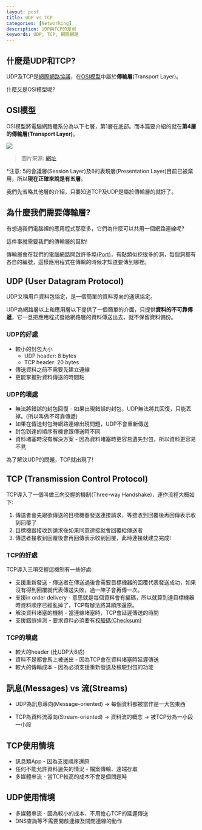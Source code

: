 ```yaml
---
layout: post
title: UDP vs TCP
categories: [Networking]
description: UDP與TCP的差別
keywords: UDP, TCP, 網際網路
---
```


## 什麼是UDP和TCP?
UDP及TCP是[網際網路協議](https://zh.wikipedia.org/wiki/TCP/IP协议族)，在[OSI模型](https://zh.wikipedia.org/wiki/OSI%E6%A8%A1%E5%9E%8B)中屬於**傳輸層**(Transport Layer)。

什麼又是OSI模型呢?

## OSI模型
OSI模型將電腦網路體系分為以下七層，第1層在底部。而本篇要介紹的就在**第4層的傳輸層(Transport Layer)**。

![](https://miro.medium.com/max/1024/1*17Zz6v0HWIzgiOzQYmO6lA.jpeg)
>圖片來源: [網址](https://medium.com/@int0x33/day-51-understanding-the-osi-model-f22d5f3df756)

*注意: 5的會議層(Session Layer)及6的表現層(Presentation Layer)目前已被棄用，所以**現在正確來說是有五層**。

我們先省略其他層的介紹，只要知道TCP及UDP是屬於傳輸層的就好了。

## 為什麼我們需要傳輸層?
有想過我們電腦裡的應用程式那麼多，它們為什麼可以共用一個網路連線呢?

這件事就需要我們的傳輸層的幫助!

傳輸層會在我們的電腦網路開啟許多[埠(Port)](https://zh.wikipedia.org/wiki/TCP/UDP%E7%AB%AF%E5%8F%A3%E5%88%97%E8%A1%A8)，有點類似挖很多的洞，每個洞都有各自的編號，這樣應用程式在傳輸的時候才知道要傳到哪裡。


## UDP (User Datagram Protocol)
UDP又稱用戶資料包協定，是一個簡單的資料導向的通訊協定。

UDP為網路層以上和應用層以下提供了一個簡單的介面，只提供**資料的不可靠傳遞**，它一旦把應用程式發給網路層的資料傳送出去，就不保留資料備份。

### UDP的好處
* 較小的封包大小
    * UDP header: 8 bytes
    * TCP header: 20 bytes
* 傳送資料之前不需要先建立連線
* 更能掌握對資料傳送的時間點

### UDP的壞處
* 無法將錯誤的封包回復 - 如果出現錯誤的封包，UDP無法將其回復，只能丟掉。(所以叫做不可靠傳遞)
* 如果在傳送封包時網路連線出現問題，UDP不會重新傳送
* 封包到達的順序有機會跟傳送時不同
* 資料堵塞時沒有解決方案 - 因為資料堵塞時更容易遺失封包，所以資料更容易不見

為了解決UDP的問題，TCP就出現了!

## TCP (Transmission Control Protocol)
TCP導入了一個叫做三向交握的機制(Three-way Handshake)，運作流程大概如下:

1. 傳送者會先跟欲傳送的目標機器發送連接請求，等接收到回覆後再回傳表示收到回覆了
2. 目標機器接收到請求後如果同意連接就會回覆給傳送者
3. 傳送者接收到回覆後會再回傳表示收到回覆，此時連接就建立完成!

### TCP的好處
TCP導入三項交握這機制有一些好處:
* 支援重新發送 - 傳送者在傳送過後會需要目標機器的回覆代表發送成功，如果沒有得到回覆就代表傳送失敗，過一陣子會再傳一次。
* 支援in order delivery - 意思就是每個資料會有編碼，所以就算到達目標機器時資料順序已經亂掉了，TCP有辦法將其順序還原。
* 解決資料堵塞的機制 - 當連線堵塞時，TCP會延遲傳送的時間
* 支援錯誤偵測 - 要求資料必須要有[校驗碼(Checksum)](https://zh.wikipedia.org/zh-tw/%E6%A0%A1%E9%AA%8C%E5%92%8C)

### TCP的壞處
* 較大的header (比UDP大6成)
* 資料不是都會馬上被送出 - 因為TCP會在資料堵塞時延遲傳送
* 較大的傳輸成本 - 因為必須支援重新發送及檢驗封包的功能

## 訊息(Messages) vs 流(Streams)
* UDP為訊息導向(Message-oriented)
  -> 每個資料都被當作是一大包東西

* TCP為資料流導向(Stream-oriented)
  -> 資料流的概念
  -> 被TCP分為一小段一小段

## TCP使用情境
* 訊息類App - 因為支援順序還原
* 任何不能允許資料遺失的情況 - 檔案傳輸、遠端存取
* 多媒體串流 - 當TCP較高的成本不會是個問題時

## UDP使用情境
* 多媒體串流 - 因為較小的成本、不用擔心TCP的延遲傳送
* DNS查詢等不需要開啟連線及關閉連線的動作
